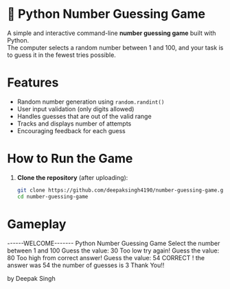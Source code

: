 # 🎯 Python Number Guessing Game

A simple and interactive command-line **number guessing game** built with Python.  
The computer selects a random number between 1 and 100, and your task is to guess it in the fewest tries possible.



 # Features

- Random number generation using `random.randint()`
- User input validation (only digits allowed)
- Handles guesses that are out of the valid range
- Tracks and displays number of attempts
- Encouraging feedback for each guess



# How to Run the Game

1. **Clone the repository** (after uploading):
   ```bash
   git clone https://github.com/deepaksingh4190/number-guessing-game.git
   cd number-guessing-game

  # Gameplay
------WELCOME-------
Python Number Guessing Game
Select the number between 1 and 100
Guess the value: 30
Too low try again!
Guess the value: 80
Too high from correct answer!
Guess the value: 54
CORRECT ! the answer was 54
the number of guesses is 3
Thank You!!

by Deepak Singh
